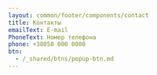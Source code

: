 ```yaml
---
layout: common/footer/components/contact
title: Контакты
emailText: E-mail
PhoneText: Номер телефона
phone: +38050 000 0000
btn:
  - /_shared/btns/popup-btn.md
---
```


